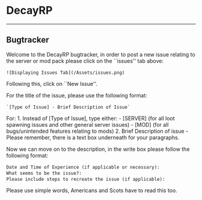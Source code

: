 # DecayRP

***

## Bugtracker

Welcome to the DecayRP bugtracker, in order to post a new issue relating to the server or mod pack please click on the ``issues'' tab above:

	![Displaying Issues Tab](/Assets/issues.png)

Following this, click on ``New Issue''.

For the title of the issue, please use the following format:

	`[Type of Issue] - Brief Description of Issue`

For:
	1. Instead of [Type of Issue], type either:
		- [SERVER] (for all loot spawning issues and other general server issues)
		- [MOD] (for all bugs/unintended features relating to mods)
	2. Brief Description of issue - Please remember, there is a text box underneath for your paragraphs.

Now we can move on to the description, in the write box please follow the following format:

	Date and Time of Experience (if applicable or necessary):
	What seems to be the issue?:
	Please include steps to recreate the issue (if applicable):

Please use simple words, Americans and Scots have to read this too.
